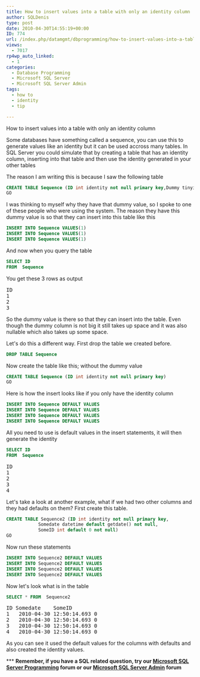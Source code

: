 ```yaml
---
title: How to insert values into a table with only an identity column
author: SQLDenis
type: post
date: 2010-04-30T14:55:19+00:00
ID: 774
url: /index.php/datamgmt/dbprogramming/how-to-insert-values-into-a-table-with-o/
views:
  - 7017
rp4wp_auto_linked:
  - 1
categories:
  - Database Programming
  - Microsoft SQL Server
  - Microsoft SQL Server Admin
tags:
  - how to
  - identity
  - tip

---
```

How to insert values into a table with only an identity column

Some databases have something called a sequence, you can use this to generate values like an identity but it can be used accross many tables. In SQL Server you could simulate that by creating a table that has an identity column, inserting into that table and then use the identity generated in your other tables
  
The reason I am writing this is because I saw the following table

```sql
CREATE TABLE Sequence (ID int identity not null primary key,Dummy tinyint)
GO
```

I was thinking to myself why they have that dummy value, so I spoke to one of these people who were using the system. The reason they have this dummy value is so that they can insert into this table like this

```sql
INSERT INTO Sequence VALUES(1)
INSERT INTO Sequence VALUES(1)
INSERT INTO Sequence VALUES(1)
```

And now when you query the table

```sql
SELECT ID 
FROM  Sequence 
```

You get these 3 rows as output

<pre>ID
1
2
3</pre>

So the dummy value is there so that they can insert into the table. Even though the dummy column is not big it still takes up space and it was also nullable which also takes up some space.
  
Let's do this a different way. First drop the table we created before.

```sql
DROP TABLE Sequence
```

Now create the table like this; without the dummy value

```sql
CREATE TABLE Sequence (ID int identity not null primary key)
GO
```

Here is how the insert looks like if you only have the identity column

```sql
INSERT INTO Sequence DEFAULT VALUES
INSERT INTO Sequence DEFAULT VALUES
INSERT INTO Sequence DEFAULT VALUES
INSERT INTO Sequence DEFAULT VALUES
```

All you need to use is default values in the insert statements, it will then generate the identity

```sql
SELECT ID 
FROM  Sequence 
```

<pre>ID
1
2
3
4</pre>

Let's take a look at another example, what if we had two other columns and they had defaults on them? First create this table.

```sql
CREATE TABLE Sequence2 (ID int identity not null primary key, 
			Somedate datetime default getdate() not null,
			SomeID int default 0 not null)
GO
```

Now run these statements

```sql
INSERT INTO Sequence2 DEFAULT VALUES
INSERT INTO Sequence2 DEFAULT VALUES
INSERT INTO Sequence2 DEFAULT VALUES
INSERT INTO Sequence2 DEFAULT VALUES
```

Now let's look what is in the table

```sql
SELECT * FROM  Sequence2
```

<pre>ID	Somedate	SomeID
1	2010-04-30 12:50:14.693	0
2	2010-04-30 12:50:14.693	0
3	2010-04-30 12:50:14.693	0
4	2010-04-30 12:50:14.693	0</pre>

As you can see it used the default values for the columns with defaults and also created the identity values.

\*** **Remember, if you have a SQL related question, try our [Microsoft SQL Server Programming][1] forum or our [Microsoft SQL Server Admin][2] forum**<ins></ins>

 [1]: http://forum.ltd.local/viewforum.php?f=17
 [2]: http://forum.ltd.local/viewforum.php?f=22